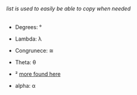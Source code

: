 ###### list is used to easily be able to copy when needed

* Degrees: °
* Lambda: λ
* Congrunece: ≅
* Theta: θ
* ² [more found here](https://en.wikipedia.org/wiki/Unicode_subscripts_and_superscripts)


* alpha: α



